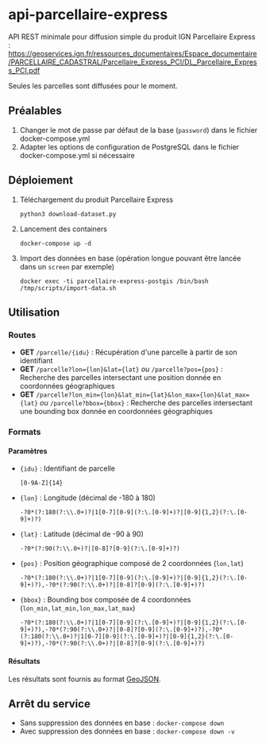 # api-parcellaire-express

API REST minimale pour diffusion simple du produit IGN Parcellaire Express : https://geoservices.ign.fr/ressources_documentaires/Espace_documentaire/PARCELLAIRE_CADASTRAL/Parcellaire_Express_PCI/DL_Parcellaire_Express_PCI.pdf

Seules les parcelles sont diffusées pour le moment.

## Préalables

1. Changer le mot de passe par défaut de la base (`password`) dans le fichier docker-compose.yml
2. Adapter les options de configuration de PostgreSQL dans le fichier docker-compose.yml si nécessaire

## Déploiement

1. Téléchargement du produit Parcellaire Express

    `python3 download-dataset.py`

2. Lancement des containers

    `docker-compose up -d`

3. Import des données en base (opération longue pouvant être lancée dans un `screen` par exemple)

    `docker exec -ti parcellaire-express-postgis /bin/bash /tmp/scripts/import-data.sh`

## Utilisation

### Routes

* **GET** `/parcelle/{idu}` : Récupération d'une parcelle à partir de son identifiant
* **GET** `/parcelle?lon={lon}&lat={lat}` *ou* `/parcelle?pos={pos}` : Recherche des parcelles intersectant une position donnée en coordonnées géographiques
* **GET** `/parcelle?lon_min={lon}&lat_min={lat}&lon_max={lon}&lat_max={lat}` *ou* `/parcelle?bbox={bbox}` : Recherche des parcelles intersectant une bounding box donnée en coordonnées géographiques

### Formats

#### Paramètres

* `{idu}` : Identifiant de parcelle
  ```goregexp
  [0-9A-Z]{14}
  ```
* `{lon}` : Longitude (décimal de -180 à 180)
  ```goregexp
  -?0*(?:180(?:\\.0+)?|1[0-7][0-9](?:\.[0-9]+)?|[0-9]{1,2}(?:\.[0-9]+)?)
  ```
* `{lat}` : Latitude (décimal de -90 à 90)
  ```goregexp
  -?0*(?:90(?:\\.0+)?|[0-8]?[0-9](?:\.[0-9]+)?)
  ```
* `{pos}` : Position géographique composé de 2 coordonnées (`lon,lat`)
  ```goregexp
  -?0*(?:180(?:\\.0+)?|1[0-7][0-9](?:\.[0-9]+)?|[0-9]{1,2}(?:\.[0-9]+)?),-?0*(?:90(?:\\.0+)?|[0-8]?[0-9](?:\.[0-9]+)?)
  ```
* `{bbox}` : Bounding box composée de 4 coordonnées (`lon_min,lat_min,lon_max,lat_max`)
  ```goregexp
  -?0*(?:180(?:\\.0+)?|1[0-7][0-9](?:\.[0-9]+)?|[0-9]{1,2}(?:\.[0-9]+)?),-?0*(?:90(?:\\.0+)?|[0-8]?[0-9](?:\.[0-9]+)?),-?0*(?:180(?:\\.0+)?|1[0-7][0-9](?:\.[0-9]+)?|[0-9]{1,2}(?:\.[0-9]+)?),-?0*(?:90(?:\\.0+)?|[0-8]?[0-9](?:\.[0-9]+)?)
  ```

#### Résultats

Les résultats sont fournis au format [GeoJSON](https://fr.wikipedia.org/wiki/GeoJSON).

## Arrêt du service

* Sans suppression des données en base : `docker-compose down`
* Avec suppression des données en base : `docker-compose down -v`
